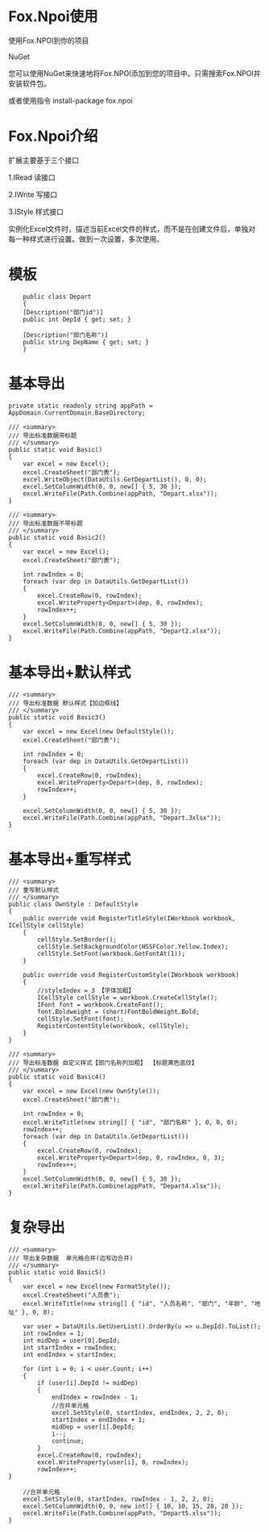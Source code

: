 # Fox.Npoi使用

使用Fox.NPOI到你的项目

NuGet

您可以使用NuGet来快速地将Fox.NPOI添加到您的项目中。只需搜索Fox.NPOI并安装软件包。

或者使用指令 install-package fox.npoi

# Fox.Npoi介绍

扩展主要基于三个接口

1.IRead 读接口

2.IWrite 写接口

3.IStyle 样式接口

实例化Excel文件时，描述当前Excel文件的样式，而不是在创建文件后，单独对每一种样式进行设置。做到一次设置，多次使用。
    
# 模板
		public class Depart
		{
		[Description("部门id")]
		public int DepId { get; set; }

		[Description("部门名称")]
		public string DepName { get; set; }
		}


# 基本导出
	private static readonly string appPath = AppDomain.CurrentDomain.BaseDirectory;

	/// <summary>
	/// 导出标准数据带标题
	/// </summary>
	public static void Basic()
	{
		var excel = new Excel();
		excel.CreateSheet("部门表");
		excel.WriteObject(DataUtils.GetDepartList(), 0, 0);
		excel.SetColumnWidth(0, 0, new[] { 5, 30 });
		excel.WriteFile(Path.Combine(appPath, "Depart.xlsx"));
	}

	/// <summary>
	/// 导出标准数据不带标题
	/// </summary>
	public static void Basic2()
	{
		var excel = new Excel();
		excel.CreateSheet("部门表");

		int rowIndex = 0;
		foreach (var dep in DataUtils.GetDepartList())
		{
			excel.CreateRow(0, rowIndex);
			excel.WriteProperty<Depart>(dep, 0, rowIndex);
			rowIndex++;
		}
		excel.SetColumnWidth(0, 0, new[] { 5, 30 });
		excel.WriteFile(Path.Combine(appPath, "Depart2.xlsx"));
	}

# 基本导出+默认样式
	/// <summary>
	/// 导出标准数据 默认样式【加边框线】
	/// </summary>
	public static void Basic3()
	{
		var excel = new Excel(new DefaultStyle());
		excel.CreateSheet("部门表");

		int rowIndex = 0;
		foreach (var dep in DataUtils.GetDepartList())
		{
			excel.CreateRow(0, rowIndex);
			excel.WriteProperty<Depart>(dep, 0, rowIndex);
			rowIndex++;
		}

		excel.SetColumnWidth(0, 0, new[] { 5, 30 });
		excel.WriteFile(Path.Combine(appPath, "Depart.3xlsx"));
	}

# 基本导出+重写样式
	/// <summary>
	/// 重写默认样式
	/// </summary>
	public class OwnStyle : DefaultStyle
	{
		public override void RegisterTitleStyle(IWorkbook workbook, ICellStyle cellStyle)
		{
			cellStyle.SetBorder();
			cellStyle.SetBackgroundColor(HSSFColor.Yellow.Index);
			cellStyle.SetFont(workbook.GetFontAt(1));
		}

		public override void RegisterCustomStyle(IWorkbook workbook)
		{
			//styleIndex = 3 【字体加粗】
			ICellStyle cellStyle = workbook.CreateCellStyle();
			IFont font = workbook.CreateFont();
			font.Boldweight = (short)FontBoldWeight.Bold;
			cellStyle.SetFont(font);
			RegisterContentStyle(workbook, cellStyle);
		}
	}

	/// <summary>
	/// 导出标准数据 自定义样式【部门名称列加粗】 【标题黄色底纹】
	/// </summary>
	public static void Basic4()
	{
		var excel = new Excel(new OwnStyle());
		excel.CreateSheet("部门表");

		int rowIndex = 0;
		excel.WriteTitle(new string[] { "id", "部门名称" }, 0, 0, 0);
		rowIndex++;
		foreach (var dep in DataUtils.GetDepartList())
		{
			excel.CreateRow(0, rowIndex);
			excel.WriteProperty<Depart>(dep, 0, rowIndex, 0, 3);
			rowIndex++;
		}
		excel.SetColumnWidth(0, 0, new[] { 5, 30 });
		excel.WriteFile(Path.Combine(appPath, "Depart4.xlsx"));
	}

# 复杂导出
	/// <summary>
	/// 导出复杂数据  单元格合并(边写边合并)
	/// </summary>
	public static void Basic5()
	{
		var excel = new Excel(new FormatStyle());
		excel.CreateSheet("人员表");
		excel.WriteTitle(new string[] { "id", "人员名称", "部门", "年龄", "地址" }, 0, 0);

		var user = DataUtils.GetUserList().OrderBy(u => u.DepId).ToList();
		int rowIndex = 1;
		int midDep = user[0].DepId;
		int startIndex = rowIndex;
		int endIndex = startIndex;

		for (int i = 0; i < user.Count; i++)
		{
			if (user[i].DepId != midDep)
			{
				endIndex = rowIndex - 1;
				//合并单元格
				excel.SetStyle(0, startIndex, endIndex, 2, 2, 0);
				startIndex = endIndex + 1;
				midDep = user[i].DepId;
				i--;
				continue;
			}
			excel.CreateRow(0, rowIndex);
			excel.WriteProperty(user[i], 0, rowIndex);
			rowIndex++;
	}

		//合并单元格
		excel.SetStyle(0, startIndex, rowIndex - 1, 2, 2, 0);
		excel.SetColumnWidth(0, 0, new int[] { 10, 10, 15, 20, 20 });
		excel.WriteFile(Path.Combine(appPath, "Depart5.xlsx"));
	}
